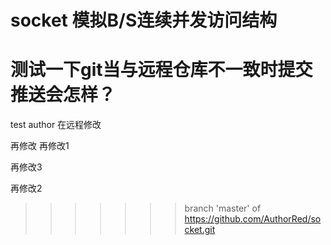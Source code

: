 # socket 模拟B/S连续并发访问结构

# 测试一下git当与远程仓库不一致时提交推送会怎样？
test author
在远程修改

再修改
再修改1

再修改3

再修改2
>>>>>>> branch 'master' of https://github.com/AuthorRed/socket.git
